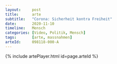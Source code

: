 ```yaml
---
layout:     post
title:      arte
subtitle:   "Corona: Sicherheit kontra Freiheit"
date:       2020-11-10
timeline:   Mensch
categories: [Video, Politik, Mensch]
tags:       [arte, massnahmen]
arteId:     098118-000-A
---
```


{% include artePlayer.html id=page.arteId %}

